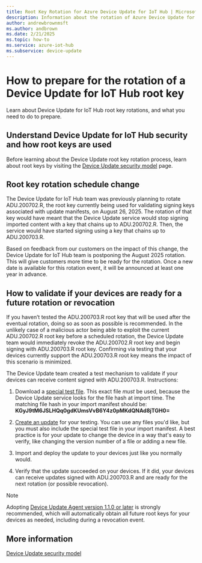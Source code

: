```yaml
---
title: Root Key Rotation for Azure Device Update for IoT Hub | Microsoft Docs
description: Information about the rotation of Azure Device Update for IoT Hub root keys.
author: andrewbrownmsft
ms.author: andbrown
ms.date: 2/21/2025
ms.topic: how-to
ms.service: azure-iot-hub
ms.subservice: device-update
---
```


# How to prepare for the rotation of a Device Update for IoT Hub root key

Learn about Device Update for IoT Hub root key rotations, and what you need to do to prepare.

## Understand Device Update for IoT Hub security and how root keys are used

Before learning about the Device Update root key rotation process, learn about root keys by visiting the [Device Update security model](device-update-security.md) page.

## Root key rotation schedule change

The Device Update for IoT Hub team was previously planning to rotate ADU.200702.R, the root key currently being used for validating signing keys associated with update manifests, on August 26, 2025. The rotation of that key would have meant that the Device Update service would stop signing imported content with a key that chains up to ADU.200702.R. Then, the service would have started signing using a key that chains up to ADU.200703.R.

Based on feedback from our customers on the impact of this change, the Device Update for IoT Hub team is postponing the August 2025 rotation. This will give customers more time to be ready for the rotation. Once a new date is available for this rotation event, it will be announced at least one year in advance.

## How to validate if your devices are ready for a future rotation or revocation

If you haven’t tested the ADU.200703.R root key that will be used after the eventual rotation, doing so as soon as possible is recommended. In the unlikely case of a malicious actor being able to exploit the current ADU.200702.R root key before a scheduled rotation, the Device Update team would immediately revoke the ADU.200702.R root key and begin signing with ADU.200703.R root key. Confirming via testing that your devices currently support the ADU.200703.R root key means the impact of this scenario is minimized.

The Device Update team created a test mechanism to validate if your devices can receive content signed with ADU.200703.R. Instructions:

1. Download a [special test file](https://a.b.nlu.dl.adu.microsoft.com/swedencentral/testfiles/root-key-test-update.txt). This exact file _must_ be used, because the Device Update service looks for the file hash at import time. The matching file hash in your import manifest should be: **KGyJ9tM6JSLHQq0gdKUmsVvB6Y4z0pMKdQNAd8jTGH0=**

1. [Create an update](create-update.md) for your testing. You can use any files you'd like, but you must also include the special test file in your import manifest. A best practice is for your update to change the device in a way that's easy to verify, like changing the version number of a file or adding a new file.

3. Import and deploy the update to your devices just like you normally would.
1. Verify that the update succeeded on your devices. If it did, your devices can receive updates signed with ADU.200703.R and are ready for the next rotation (or possible revocation).

> [!NOTE]
> Adopting [Device Update Agent version 1.1.0 or later](https://github.com/Azure/iot-hub-device-update/releases) is strongly recommended, which will automatically obtain all future root keys for your devices as needed, including during a revocation event.

## More information

[Device Update security model](device-update-security.md)